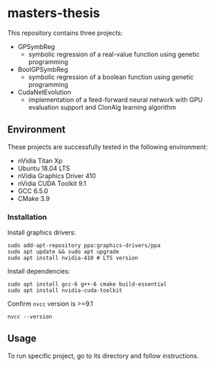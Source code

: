 # masters-thesis

This repository contains three projects:
* GPSymbReg
  - symbolic regression of a real-value function using genetic programming
* BoolGPSymbReg
  - symbolic regression of a boolean function using genetic programming
* CudaNetEvolution
  - implementation of a feed-forward neural network with GPU evaluation support and ClonAlg learning algorithm


## Environment

These projects are successfully tested in the following environment:
* nVidia Titan Xp
* Ubuntu 18.04 LTS
* nVidia Graphics Driver 410
* nVidia CUDA Toolkit 9.1
* GCC 6.5.0
* CMake 3.9


### Installation

Install graphics drivers:

    sudo add-apt-repository ppa:graphics-drivers/ppa
    sudo apt update && sudo apt upgrade
    sudo apt install nvidia-410	# LTS version

Install dependencies:

    sudo apt install gcc-6 g++-6 cmake build-essential
    sudo apt install nvidia-cuda-toolkit

Confirm `nvcc` version is >=9.1

    nvcc --version


## Usage

To run specific project, go to its directory and follow instructions.

